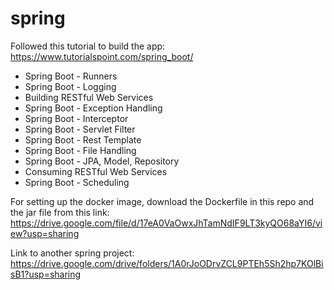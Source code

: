 # spring

Followed this tutorial to build the app: https://www.tutorialspoint.com/spring_boot/

- Spring Boot - Runners
- Spring Boot - Logging
- Building RESTful Web Services
- Spring Boot - Exception Handling
- Spring Boot - Interceptor
- Spring Boot - Servlet Filter
- Spring Boot - Rest Template
- Spring Boot - File Handling
- Spring Boot - JPA, Model, Repository
- Consuming RESTful Web Services
- Spring Boot - Scheduling

For setting up the docker image, download the Dockerfile in this repo and the jar file from this link: https://drive.google.com/file/d/17eA0VaOwxJhTamNdIF9LT3kyQO68aYI6/view?usp=sharing

Link to another spring project: 
https://drive.google.com/drive/folders/1A0rJoODrvZCL9PTEh5Sh2hp7KOlBisB1?usp=sharing
